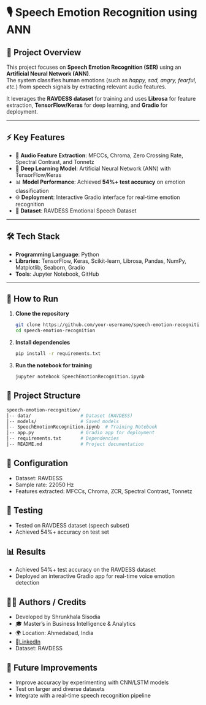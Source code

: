 # 🎙️ Speech Emotion Recognition using ANN  

## 📌 Project Overview  
This project focuses on **Speech Emotion Recognition (SER)** using an **Artificial Neural Network (ANN)**.  
The system classifies human emotions (such as *happy, sad, angry, fearful, etc.*) from speech signals by extracting relevant audio features.  

It leverages the **RAVDESS dataset** for training and uses **Librosa** for feature extraction, **TensorFlow/Keras** for deep learning, and **Gradio** for deployment.  

---

## ⚡ Key Features  
- 🎵 **Audio Feature Extraction**: MFCCs, Chroma, Zero Crossing Rate, Spectral Contrast, and Tonnetz  
- 🧠 **Deep Learning Model**: Artificial Neural Network (ANN) with TensorFlow/Keras  
- 📊 **Model Performance**: Achieved **54%+ test accuracy** on emotion classification  
- 🌐 **Deployment**: Interactive Gradio interface for real-time emotion recognition  
- 📂 **Dataset**: RAVDESS Emotional Speech Dataset  

---

## 🛠️ Tech Stack  
- **Programming Language**: Python  
- **Libraries**: TensorFlow, Keras, Scikit-learn, Librosa, Pandas, NumPy, Matplotlib, Seaborn, Gradio  
- **Tools**: Jupyter Notebook, GitHub  

---

## 🚀 How to Run  

1. **Clone the repository**  
   ```bash
   git clone https://github.com/your-username/speech-emotion-recognition.git
   cd speech-emotion-recognition

2. **Install dependencies** 
     ```bash
     pip install -r requirements.txt

3. **Run the notebook for training** 
     ```bash
     jupyter notebook SpeechEmotionRecognition.ipynb


## 📂 Project Structure
 ```bash
speech-emotion-recognition/
│-- data/                  # Dataset (RAVDESS)
│-- models/                # Saved models
│-- SpeechEmotionRecognition.ipynb  # Training Notebook
│-- app.py                 # Gradio app for deployment
│-- requirements.txt       # Dependencies
│-- README.md              # Project documentation
 ```

## 🔧 Configuration

- Dataset: RAVDESS
- Sample rate: 22050 Hz
- Features extracted: MFCCs, Chroma, ZCR, Spectral Contrast, Tonnetz

## 🧪 Testing

- Tested on RAVDESS dataset (speech subset)
- Achieved 54%+ accuracy on test set

## 📊 Results

- Achieved 54%+ test accuracy on the RAVDESS dataset
- Deployed an interactive Gradio app for real-time voice emotion detection

## 👨‍💻 Authors / Credits

- Developed by Shrunkhala Sisodia
- 🎓 Master’s in Business Intelligence & Analytics
- 🌍 Location: Ahmedabad, India
- 🔗[LinkedIn](https://www.linkedin.com/in/shrunkhalasandeepsisodia/)
- Dataset: RAVDESS

## 📌 Future Improvements

- Improve accuracy by experimenting with CNN/LSTM models
- Test on larger and diverse datasets
- Integrate with a real-time speech recognition pipeline 

